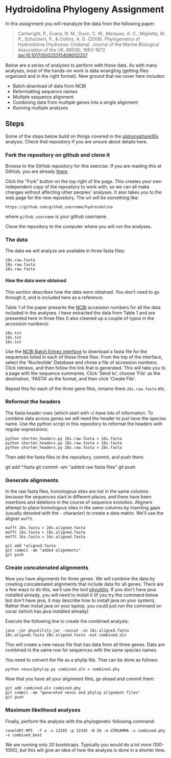 # Hydroidolina Phylogeny Assignment

In this assignment you will reanalyze the data from the following paper:

> Cartwright, P., Evans, N. M., Dunn, C. W., Marques, A. C., Miglietta, M. P., 
Schuchert, P., & Collins, A. G. (2008). Phylogenetics of Hydroidolina 
(Hydrozoa: Cnidaria). Journal of the Marine Biological Association of the UK, 
88(08), 1663-1672. 
[doi:10.1017/S0025315408002257](http://dx.doi.org/10.1017/S0025315408002257)

Below are a series of analyses to perform with these data. As with many analyses, most of the hands-on work is data wrangling (getting files organized and in the right format). New ground that we cover here includes:

- Batch download of data from NCBI
- Reformatting sequence names
- Multiple sequence alignment
- Combining data from multiple genes into a single alignment
- Running multiple analyses

## Steps

Some of the steps below build on things covered in the [siphonophore16s](https://github.com/Phylogenetics-Brown-BIOL1425/siphonophore16s) analysis. Check that repository if you are unsure about details here.


### Fork the repository on github and clone it

Browse to the GitHub repository for this exercise. If you are reading this at GitHub, you are already [there](https://github.com/neptune2016/hydroidolina).

Click the "Fork" button on the top right of the page. This creates your own independent copy of the repository to work with, so we can all make changes without affecting other peoples' analyses. It also takes you to the web page for the new repository. The url will be something like:

    https://github.com/github_username/hydroidolina

where `github_username` is your github username.

Clone the repository to the computer where you will run the analyses.

### The data

The data we will analyze are available in three fasta files:

    28s.raw.fasta
    18s.raw.fasta
    16s.raw.fasta

#### How the data were obtained

This section describes how the data were obtained. You don't need to go through it, and is included here as a reference.

Table 1 of the paper presents the [NCBI](http://www.ncbi.nlm.nih.gov) accession 
numbers for all the data included in the analyses. I have extracted the data 
from Table 1 and are presented here in three files (I also cleaned up a couple 
of typos in the accession numbers):

    28s.txt
    18s.txt
    16s.txt
    
Use the 
[NCBI Batch Entrez interface](http://www.ncbi.nlm.nih.gov/sites/batchentrez) 
to download a fasta file for the sequences listed in each of these three files. 
From the top of the interface, select the 'Nucleotide' Database and chose a file 
of accession numbers. Click retrieve, and then follow the link that is generated. 
This will take you to a page with the sequence summaries. Click 'Send to', 
choose 'File' as the destination, 'FASTA' as the format, and then click 
'Create File'.

Repeat this for each of the three gene files, rename them `28s.raw.fasta` etc. 

### Reformat the headers

The fasta header rows (which start with `>`) have lots of information. To combine data across genes we will need the header to just have the species name. Use the python script in this repository to reformat the headers with regular expressions:

    python shorten_headers.py 16s.raw.fasta > 16s.fasta
    python shorten_headers.py 18s.raw.fasta > 18s.fasta
    python shorten_headers.py 28s.raw.fasta > 28s.fasta

Then add the fasta files to the repository, commit, and push them:

   git add *.fasta
   git commit -am "added raw fasta files"
   git push


### Generate alignments

In the raw fasta files, homologous sites are not in the same columns because the sequences start in different places, and there have been insertions and deletions in the course of sequence evolution. Aligners attempt to place homologous sites in the same columns by inserting gaps (usually denoted with the `-` character) to create a data matrix. We'll use the aligner `mafft`. 
    
    mafft 28s.fasta > 28s.aligned.fasta
    mafft 18s.fasta > 18s.aligned.fasta
    mafft 16s.fasta > 16s.aligned.fasta

    git add *aligned.fasta
    git commit -am "added alignments"
    git push


### Create concatenated alignments

Now you have alignments for three genes. We will combine the data by creating concatenated alignments that include data for all genes. There are a few ways to do this, we'll use the tool [phyutility](https://github.com/blackrim/phyutility). If you don't have java installed already, you will need to install it (if you try the command below but don't have java, it may describe how to install java on your system). Rather than install java on your laptop, you could just run the command on oscar (which has java installed already)

Execute the following line to create the combined analysis:

    java -jar phyutility.jar -concat -in 16s.aligned.fasta 18s.aligned.fasta 28s.aligned.fasta -out combined.aln

This will create a new nexus file that has data from all three genes. Data are combined in the same row for sequences with the same species names.

You need to convert the file as a phylip file. That can be done as follows:

    python nexus2phylip.py combined.aln > combined.phy

Now that you have all your alignment files, go ahead and commit them:

    git add combined.aln combined.phy
    git commit -am "generated nexus and phylip alignment files"
    git push

### Maximum likelihood analyses

Finally, perform the analysis with the phylogenetic following command:

    raxmlHPC-MPI  -f a -x 12345 -p 12345 -N 20 -m GTRGAMMA -s combined.phy -n combined_boot

We are running only 20 bootstraps. Typically you would do a lot more (100-1000), but this will give an idea of how the analysis is done in a shorter time.

